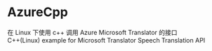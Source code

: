 # AzureCpp
在 Linux 下使用 c++ 调用  Azure Microsoft Translator 的接口 <br />
C++(Linux) example for Microsoft Translator Speech Translation API
